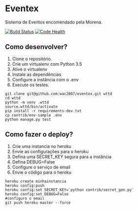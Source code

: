 # Eventex

Sistema de Eventos encomendado pela Morena.

[![Build Status](https://travis-ci.org/wac2007/eventex.svg?branch=master)](https://travis-ci.org/wac2007/eventex)
[![Code Health](https://landscape.io/github/wac2007/eventex/master/landscape.svg?style=flat)](https://landscape.io/github/wac2007/eventex/master)

## Como desenvolver?

1. Clone o repositório.
2. Crie um virtualenv com Python 3.5
3. Ative o virtualenv
4. Instale as dependências
5. Configure a instância com o .env
6. Execute os testes.

```console
git clone git@github.com:wac2007/eventex.git wttd
cd wttd
python -m venv .wttd
source.wttd/bin/activate
pip install -r requirements-dev.txt
cp contrib/env-sample .env
python manage.py test
```

## Como fazer o deploy?

1. Crie uma instancia no heroku
2. Envie as configurações para o heroku
3. Defina uma SECRET_KEY segura para a instância
4. Defina DEBUG=False
5. Configure o serviço de email
6. Envie o código para o heroku

```console
heroku create minhainstancia
heroku config:push
heroku config:set SECRET_KEY=`python contrib/secret_gen.py`
heroku config:set DEBUG=False
#configuro o email
git push heroku master --force
```